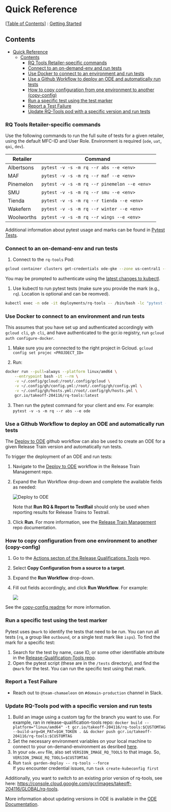 Quick Reference
==
[[Table of Contents](../../README.md#table-of-contents)] : [Getting Started](../../getting-started/00-getting-started.md)

## Contents

- [Quick Reference](#quick-reference)
  - [Contents](#contents)
    - [RQ Tools Retailer-specific commands](#rq-tools-retailer-specific-commands)
    - [Connect to an on-demand-env and run tests](#connect-to-an-on-demand-env-and-run-tests)
    - [Use Docker to connect to an environment and run tests](#use-docker-to-connect-to-an-environment-and-run-tests)
    - [Use a Github Workflow to deploy an ODE and automatically run tests](#use-a-github-workflow-to-deploy-an-ode-and-automatically-run-tests)
    - [How to copy configuration from one environment to another (copy-config)](#how-to-copy-configuration-from-one-environment-to-another-copy-config)
    - [Run a specific test using the test marker](#run-a-specific-test-using-the-test-marker)
    - [Report a Test Failure](#report-a-test-failure)
    - [Update RQ-Tools pod with a specific version and run tests](#update-rq-tools-pod-with-a-specific-version-and-run-tests)

### RQ Tools Retailer-specific commands

Use the following commands to run the full suite of tests for a given retailer, using the default MFC-ID and User Role. Environment is required (`ode`, `uat`, `qai`, `dev`).

| Retailer | Command |
| - | - |
| Albertsons | ```pytest -v -s -m rq --r abs --e <env> ``` |
| MAF | ```pytest -v -s -m rq --r maf --e <env> ``` |
| Pinemelon | ```pytest -v -s -m rq --r pinemelon --e <env> ``` |
| SMU | ```pytest -v -s -m rq --r smu --e <env> ``` |
| Tienda | ```pytest -v -s -m rq --r tienda --e <env> ``` |
| Wakefern | ```pytest -v -s -m rq --r winter --e <env> ``` |
| Woolworths | ```pytest -v -s -m rq --r wings --e <env> ``` |

Additional information about pytest usage and marks can be found in [Pytest Tests](/docs/usage/01-pytest-tests.md).

### Connect to an on-demand-env and run tests

1. Connect to the `rq-tools` Pod:
```sh
gcloud container clusters get-credentials ode-gke --zone us-central1 --project <ODE GKE PROJECT_ID>
```
You may be prompted to authenticate using the [latest changes to kubectl](https://cloud.google.com/blog/products/containers-kubernetes/kubectl-auth-changes-in-gke). 
1. Use kubectl to run pytest tests (make sure you provide the mark (e.g., `rq`). Location is optional and can be reomved).
```sh
kubectl exec -n ode -it deployments/rq-tools -- /bin/bash -lc "pytest -s -m <mark> --r <retailer> --e ode --l <mfc-id>"
```

### Use Docker to connect to an environment and run tests

This assumes that you have set up and authenticated accordingly with `gcloud cli`, `gh cli`, and have authenticated to the gcr.io registry, run `gcloud auth configure-docker`.

1. Make sure you are connected to the right project in Gcloud.
`gcloud config set projec <PROJDECT_ID>`

2. Run:
```bash
docker run --pull=always --platform linux/amd64 \
    --entrypoint bash -it --rm \
    -v ~/.config/gcloud:/root/.config/gcloud \
    -v ~/.config/gh/config.yml:/root/.config/gh/config.yml \
    -v ~/.config/gh/hosts.yml:/root/.config/gh/hosts.yml \
    gcr.io/takeoff-204116/rq-tools:latest
```
3. Then run the pytest command for your client and env. For example: `pytest -v -s -m rq --r abs --e ode`

### Use a Github Workflow to deploy an ODE and automatically run tests

The [Deploy to ODE](https://github.com/takeoff-com/release-train-management/actions/workflows/deploy-to-ode.yaml) github workflow can also be used to create an ODE for a given Release Train version and automatically run tests. 

To trigger the deployment of an ODE and run tests: 
1. Navigate to the  [Deploy to ODE](https://github.com/takeoff-com/release-train-management/actions/workflows/deploy-to-ode.yaml) workflow in the Release Train Management repo. 
2. Expand the Run Workflow drop-down and complete the available fields as needed:

   ![Deploy to ODE](/docs/images/deploy-to-ode.png)
   
   Note that **Run RQ & Report to TestRail** should only be used when reporting results for Release Trains to Testrail.
4. Click **Run**. 
For more information, see the [Release Train Management](https://github.com/takeoff-com/release-train-management/blob/master/docs/how-to/04-deploy-an-ode.md) repo documentation.

### How to copy configuration from one environment to another (copy-config)
1. Go to the [Actions secton of the Release Qualifications Tools](https://github.com/takeoff-com/release-qualification-tools/actions/workflows/copy_config.yml) repo. 
2. Select **Copy Configuration from a source to a target**.
3. Expand the **Run Workflow** drop-down.
4. Fill out fields accordingly, and click **Run Workflow**. For example:

   ![](/docs/images/copycfg.png) 

See the [copy-config readme](/src/copy_config/README.md) for more information. 

### Run a specific test using the test marker
Pytest uses `@mark` to identify the tests that need to be run. You can run all tests (`rq`, a group like `outbound`, or a single test mark like `isps`). To find the mark for a specific test: 

  1. Search for the test by name, case ID, or some other identifiable attribute in the [Release-Qualification-Tools repo](https://github.com/takeoff-com/release-qualification-tools). 
  2. Open the pytest script (these are in the `/tests` directory), and find the `@mark` for the test. 
  You can run the specific test using that mark.  

### Report a Test Failure
- Reach out to `@team-chamaeleon` on `#domain-production` channel in Slack.
  
### Update RQ-Tools pod with a specific version and run tests

1. Build an image using a custom tag for the branch you want to use. For example, ran in release-qualification-tools repo: `docker build --platform="linux/amd64" -t gcr.io/takeoff-204116/rq-tools:$CUSTOMTAG --build-arg=GH_PAT=$GH_TOKEN . && docker push gcr.io/takeoff-204116/rq-tools:$CUSTOMTAG`
2. Set the necessary environment variables on your local machine to connect to your on-demand-environment as desribed [here](/docs/getting-started/01-on-demand-envs.md). 
3. In your `ode.env` file, also set `VERSION_IMAGE_RQ_TOOLS` to that image. So, `VERSION_IMAGE_RQ_TOOLS=$CUSTOMTAG`
4. Run `task garden-deploy -- rq-tools --force`   
   If you encounter credential issues, run `task create-kubeconfig first`

Additionally, you want to switch to an existing prior version of rq-tools, see here: https://console.cloud.google.com/gcr/images/takeoff-204116/GLOBAL/rq-tools.

More information about updating versions in ODE is available in the [ODE Documentation](https://github.com/takeoff-com/on-demand-env/blob/master/docs/usage/07-Setting-Versions.md).
